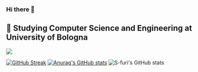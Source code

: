 ### Hi there 👋
🔭 Studying Computer Science and Engineering at University of Bologna
---
![](https://github-readme-streak-stats.herokuapp.com/?user=S-furi&theme=swift&hide_border=false&theme=gruvbox)<br/>

[![GitHub Streak](https://github-readme-streak-stats.herokuapp.com/?user=s-furi&theme=dark&date_format=[Y.]n.j)](https://git.io/streak-stats)
[![Anurag's GitHub stats](https://github-readme-stats.vercel.app/api?username=s-furi&theme=dracula&bg_color=45,0F2027,203A43,2C5364)](https://github.com/anuraghazra/github-readme-stats)
![S-furi's GitHub stats](https://github-readme-stats.vercel.app/api/top-langs/?username=s-furi&hide=html,tex,jupyter%20notebook&theme=gruvbox)

<!-- Proudly created with GPRM ( https://gprm.itsvg.in ) -->
